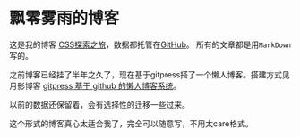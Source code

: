 飘零雾雨的博客
====

这是我的博客 [CSS探索之旅](//blog.doyoe.com/)，数据都托管在[GitHub](//github.com/)。
所有的文章都是用`MarkDown`写的。

之前博客已经挂了半年之久了，现在基于gitpress搭了一个懒人博客。搭建方式见月影博客 [gitpress 基于 github 的懒人博客系统](//blog.silverna.org/~posts/gitpress/2013-11-17-gitpress.org%20%E5%9F%BA%E4%BA%8Egithub%E7%9A%84%E6%87%92%E4%BA%BA%E5%8D%9A%E5%AE%A2%E7%B3%BB%E7%BB%9F.md)。

以前的数据还保留着，会有选择性的迁移一些过来。

这个形式的博客真心太适合我了，完全可以随意写，不用太care格式。